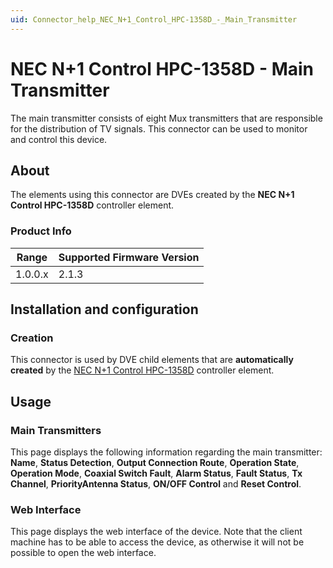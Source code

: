 ```yaml
---
uid: Connector_help_NEC_N+1_Control_HPC-1358D_-_Main_Transmitter
---
```


# NEC N+1 Control HPC-1358D - Main Transmitter

The main transmitter consists of eight Mux transmitters that are responsible for the distribution of TV signals. This connector can be used to monitor and control this device.

## About

The elements using this connector are DVEs created by the **NEC N+1 Control HPC-1358D** controller element.

### Product Info

| Range | Supported Firmware Version |
|------------------|-----------------------------|
| 1.0.0.x          | 2.1.3                       |

## Installation and configuration

### Creation

This connector is used by DVE child elements that are **automatically created** by the [NEC N+1 Control HPC-1358D](xref:Connector_help_NEC_N%2B1_Control_HPC-1358D) controller element.

## Usage

### Main Transmitters

This page displays the following information regarding the main transmitter: **Name**, **Status Detection**, **Output Connection Route**, **Operation State**, **Operation Mode**, **Coaxial Switch Fault**, **Alarm Status**, **Fault Status**, **Tx Channel**, **PriorityAntenna Status**, **ON/OFF Control** and **Reset Control**.

### Web Interface

This page displays the web interface of the device. Note that the client machine has to be able to access the device, as otherwise it will not be possible to open the web interface.
